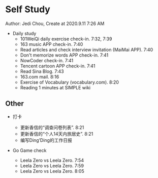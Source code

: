 # Self Study

Author: Jedi Chou, Create at 2020.9.11 7:26 AM

* Daily study
  * 101WeiQi daily exercise check-in. 7:32, 7:39
  * 163 music APP check-in. 7:40
  * Read articles and check interview invitation (MaiMai APP). 7:40
  * Don't memorize words APP check-in. 7:41
  * NowCoder check-in. 7:41
  * Tencent cartoon APP check-in. 7:41
  * Read Sina Blog. 7:43
  * 163.com mail. 8:16
  * Exercise of Vocabulary (vocabulary.com). 8:20
  * Reading 1 minutes at SIMPLE wiki

## Other

* 打卡
  * 更新香信的“调查问卷列表”. 8:21
  * 更新香信的“个人14天内旅居史”. 8:21
  * 编写Ding’Ding的工作日报

* Go Game check
  * Leela Zero vs Leela Zero. 7:54
  * Leela Zero vs Leela Zero. 7:59
  * Leela Zero vs Leela Zero. 8:05
